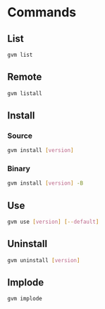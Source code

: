 # Commands

## List

```sh
gvm list
```

## Remote

```sh
gvm listall
```

## Install

### Source

```sh
gvm install [version]
```

### Binary

```sh
gvm install [version] -B
```

## Use

```sh
gvm use [version] [--default]
```

## Uninstall

```sh
gvm uninstall [version]
```

## Implode

```sh
gvm implode
```
